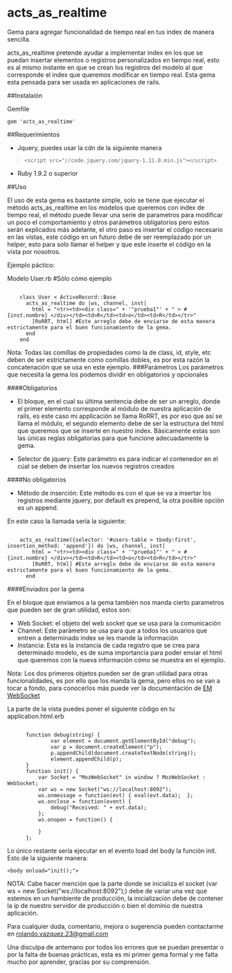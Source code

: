# acts_as_realtime
Gema para agregar funcionalidad de tiempo real en tus index de manera sencilla.

acts_as_realtime pretende ayudar a implementar index en los que se puedan insertar elementos o registros personalizados 
en tiempo real, esto es al mismo instante en que se crean los registros del modelo al que corresponde el index que
queremos modificar en tiempo real. Esta gema esta pensada para ser usada en aplicaciones de rails.

##Instalaión

Gemfile

`gem 'acts_as_realtime'`

##Requerimientos

+ Jquery, puedes usar la cdn de la siguiente manera
> `<script src="//code.jquery.com/jquery-1.11.0.min.js"></script>`
+ Ruby 1.9.2 o superior

##Uso

El uso de esta gema es bastante simple, solo se tiene que ejecutar el método acts_as_realtime en los modelos que queremos 
con index de tiempo real, el método puede llevar una serie de parametros para modificar un poco el comportamiento y otros 
parámetros obligatorios pero estos serán explicados más adelante, el otro paso es insertar el código necesario en las vistas,
este código en un futuro debe de ser reemplazado por un helper, esto para solo llamar el helper y que este inserte el código
en la vista por nosotros.

Ejemplo páctico:

Modelo User.rb #Sólo cómo ejemplo

<pre><code>
    class User &lt; ActiveRecord::Base 
      acts_as_realtime do |ws, channel, inst| 
        html = "&lt;tr&gt;&lt;td&gt;&lt;div class=" + '"prueba1"' + " &gt; #{inst.nombre} &lt;/div&gt;&lt;/td&gt;&lt;td&gt;R&lt;/td&gt;&lt;td&gt;o&lt;/td&gt;&lt;td&gt;R&lt;/td&gt;&lt;/tr&gt;" 
        [RoRRT, html] #Este arreglo debe de enviarse de esta manera estrictamente para el buen funcionamiento de la gema. 
      end 
    end
</code></pre>

Nota: Todas las comillas de propiedades como la de class, id, style, etc deben de ser estrictamente como comillas dobles, es por 
esta razón la concatenación que se usa en este ejemplo.
###Parámetros
Los parámetros que necesita la gema los podemos dividir en obligatorios y opcionales

####Obligatorios

+ El bloque, en el cual su última sentencia debe de ser un arreglo, donde el primer elemento corresponde al módulo
de nuestra aplicación de rails, es este caso mi applicación se llama RoRRT, es por eso que así se llama el módulo,
el segundo elemento debe de ser la estructura del html que queremos que se inserte en nuestro index. Básicamente
estas son las únicas reglas obligatorias para que funcione adecuadamente la gema.

+ Selector de jquery: Este parámetro es para indicar el contenedor en el cúal se deben de insertar los nuevos registros
creados

####No obligatorios

+ Método de inserción: Este método es con el que se va a insertar los registros mediante jquery, por default es prepend, la 
otra posible opción es un append. 

En este caso la llamada sería la siguiente:

<pre><code>
    acts_as_realtime({selector: '#users-table > tbody:first', insertion_method: 'append'}) do |ws, channel, inst| 
        html = "&lt;tr&gt;&lt;td&gt;&lt;div class=" + '"prueba1"' + " &gt; #{inst.nombre} &lt;/div&gt;&lt;/td&gt;&lt;td&gt;R&lt;/td&gt;&lt;td&gt;o&lt;/td&gt;&lt;td&gt;R&lt;/td&gt;&lt;/tr&gt;" 
        [RoRRT, html] #Este arreglo debe de enviarse de esta manera estrictamente para el buen funcionamiento de la gema. 
      end 
</code></pre>      

####Enviados por la gema

En el bloque que enviamos a la gema también nos manda cierto parametros que pueden ser de gran utilidad, estos son:

+ Web Socket: el objeto del web socket que se usa para la comunicación
+ Channel: Este parámetro se usa para que a todos los usuarios que entren a determinado index se les mande la información
+ Instancia: Esta es la instancia de cada registro que se crea para determinado modelo, es de suma importancia para 
poder enviar el html que queremos con la nueva información cómo se muestra en el ejemplo.

Nota: Los dos primeros objetos pueden ser de gran utilidad para otras funcionalidades, es por ello que los manda la gema, pero
ellos no se van a tocar a fondo, para conocerlos más puede ver la documentación de [EM WebSocket]('https://github.com/igrigorik/em-websocket')

La parte de la vista puedes poner el siguiente código en tu application.html.erb


<pre><code>
      function debug(string) {
              var element = document.getElementById("debug");
              var p = document.createElement("p");
              p.appendChild(document.createTextNode(string));
              element.appendChild(p);
      }
      function init() {
          var Socket = "MozWebSocket" in window ? MozWebSocket : WebSocket;
          var ws = new Socket("ws://localhost:8092");
          ws.onmessage = function(evt) { eval(evt.data);  };
          ws.onclose = function(event) {
              debug("Received: " + evt.data);
          };
          ws.onopen = function() {
    
          }
      };
</code></pre>
      
  Lo único restante sería ejecutar en el evento load del body la función init. Esto de la siguiente manera:
  
 `<body onload="init();">`
  
  NOTA: Cabe hacer mención que la parte donde se inicializa el socket (var ws = new Socket("ws://localhost:8092");) debe 
  de variar una vez que estemos en un hambiente de producción, la inicialización debe de contener la ip de nuestro servidor
  de producción o bien el dominio de nuestra aplicación.
  
  Para cualquier duda, comentario, mejora o sugerencia pueden contactarme en rolando.vazquez.23@gmail.com
  
  Una disculpa de antemano por todos los errores que se puedan presentar o por la falta de buenas prácticas, esta es mi primer gema
  formal y me falta mucho por aprender, gracias por su comprensión.

